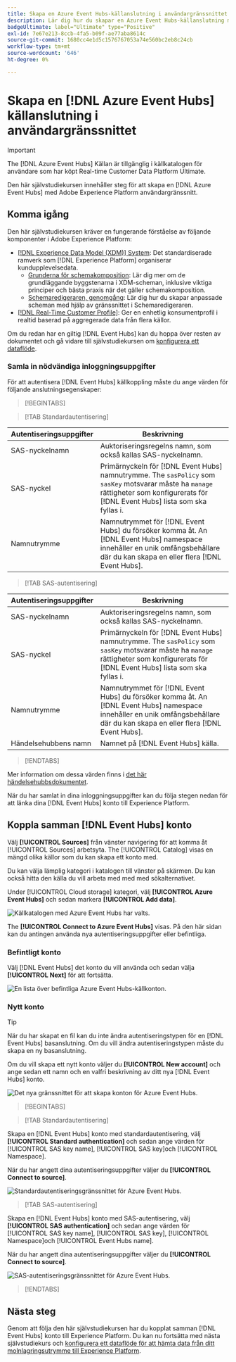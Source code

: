 ```yaml
---
title: Skapa en Azure Event Hubs-källanslutning i användargränssnittet
description: Lär dig hur du skapar en Azure Event Hubs-källanslutning med Adobe Experience Platform-gränssnittet.
badgeUltimate: label="Ultimate" type="Positive"
exl-id: 7e67e213-8ccb-4fa5-b09f-ae77aba8614c
source-git-commit: 1680cc4e1d5c1576767053a74e560bc2eb8c24cb
workflow-type: tm+mt
source-wordcount: '646'
ht-degree: 0%

---
```


# Skapa en [!DNL Azure Event Hubs] källanslutning i användargränssnittet

>[!IMPORTANT]
>
>The [!DNL Azure Event Hubs] Källan är tillgänglig i källkatalogen för användare som har köpt Real-time Customer Data Platform Ultimate.

Den här självstudiekursen innehåller steg för att skapa en [!DNL Azure Event Hubs] med Adobe Experience Platform användargränssnitt.

## Komma igång

Den här självstudiekursen kräver en fungerande förståelse av följande komponenter i Adobe Experience Platform:

* [[!DNL Experience Data Model (XDM)] System](../../../../../xdm/home.md): Det standardiserade ramverk som [!DNL Experience Platform] organiserar kundupplevelsedata.
   * [Grunderna för schemakomposition](../../../../../xdm/schema/composition.md): Lär dig mer om de grundläggande byggstenarna i XDM-scheman, inklusive viktiga principer och bästa praxis när det gäller schemakomposition.
   * [Schemaredigeraren, genomgång](../../../../../xdm/tutorials/create-schema-ui.md): Lär dig hur du skapar anpassade scheman med hjälp av gränssnittet i Schemaredigeraren.
* [[!DNL Real-Time Customer Profile]](../../../../../profile/home.md): Ger en enhetlig konsumentprofil i realtid baserad på aggregerade data från flera källor.

Om du redan har en giltig [!DNL Event Hubs] kan du hoppa över resten av dokumentet och gå vidare till självstudiekursen om [konfigurera ett dataflöde](../../dataflow/streaming/cloud-storage-streaming.md).

### Samla in nödvändiga inloggningsuppgifter

För att autentisera [!DNL Event Hubs] källkoppling måste du ange värden för följande anslutningsegenskaper:

>[!BEGINTABS]

>[!TAB Standardautentisering]

| Autentiseringsuppgifter | Beskrivning |
| --- | --- |
| SAS-nyckelnamn | Auktoriseringsregelns namn, som också kallas SAS-nyckelnamn. |
| SAS-nyckel | Primärnyckeln för [!DNL Event Hubs] namnutrymme. The `sasPolicy` som `sasKey` motsvarar måste ha `manage` rättigheter som konfigurerats för [!DNL Event Hubs] lista som ska fyllas i. |
| Namnutrymme | Namnutrymmet för [!DNL Event Hubs] du försöker komma åt. An [!DNL Event Hubs] namespace innehåller en unik omfångsbehållare där du kan skapa en eller flera [!DNL Event Hubs]. |

>[!TAB SAS-autentisering]

| Autentiseringsuppgifter | Beskrivning |
| --- | --- |
| SAS-nyckelnamn | Auktoriseringsregelns namn, som också kallas SAS-nyckelnamn. |
| SAS-nyckel | Primärnyckeln för [!DNL Event Hubs] namnutrymme. The `sasPolicy` som `sasKey` motsvarar måste ha `manage` rättigheter som konfigurerats för [!DNL Event Hubs] lista som ska fyllas i. |
| Namnutrymme | Namnutrymmet för [!DNL Event Hubs] du försöker komma åt. An [!DNL Event Hubs] namespace innehåller en unik omfångsbehållare där du kan skapa en eller flera [!DNL Event Hubs]. |
| Händelsehubbens namn | Namnet på [!DNL Event Hubs] källa. |

>[!ENDTABS]

Mer information om dessa värden finns i [det här händelsehubbsdokumentet](https://docs.microsoft.com/en-us/azure/event-hubs/authenticate-shared-access-signature).

När du har samlat in dina inloggningsuppgifter kan du följa stegen nedan för att länka dina [!DNL Event Hubs] konto till Experience Platform.

## Koppla samman [!DNL Event Hubs] konto

Välj **[!UICONTROL Sources]** från vänster navigering för att komma åt [!UICONTROL Sources] arbetsyta. The [!UICONTROL Catalog] visas en mängd olika källor som du kan skapa ett konto med.

Du kan välja lämplig kategori i katalogen till vänster på skärmen. Du kan också hitta den källa du vill arbeta med med med sökalternativet.

Under [!UICONTROL Cloud storage] kategori, välj **[!UICONTROL Azure Event Hubs]** och sedan markera **[!UICONTROL Add data]**.

![Källkatalogen med Azure Event Hubs har valts.](../../../../images/tutorials/create/eventhub/catalog.png)

The **[!UICONTROL Connect to Azure Event Hubs]** visas. På den här sidan kan du antingen använda nya autentiseringsuppgifter eller befintliga.

### Befintligt konto

Välj [!DNL Event Hubs] det konto du vill använda och sedan välja **[!UICONTROL Next]** för att fortsätta.

![En lista över befintliga Azure Event Hubs-källkonton.](../../../../images/tutorials/create/eventhub/existing.png)

### Nytt konto

>[!TIP]
>
>När du har skapat en fil kan du inte ändra autentiseringstypen för en [!DNL Event Hubs] basanslutning. Om du vill ändra autentiseringstypen måste du skapa en ny basanslutning.

Om du vill skapa ett nytt konto väljer du **[!UICONTROL New account]** och ange sedan ett namn och en valfri beskrivning av ditt nya [!DNL Event Hubs] konto.

![Det nya gränssnittet för att skapa konton för Azure Event Hubs.](../../../../images/tutorials/create/eventhub/new.png)

>[!BEGINTABS]

>[!TAB Standardautentisering]

Skapa en [!DNL Event Hubs] konto med standardautentisering, välj **[!UICONTROL Standard authentication]** och sedan ange värden för [!UICONTROL SAS key name], [!UICONTROL SAS key]och [!UICONTROL Namespace].

När du har angett dina autentiseringsuppgifter väljer du **[!UICONTROL Connect to source]**.

![Standardautentiseringsgränssnittet för Azure Event Hubs.](../../../../images/tutorials/create/eventhub/standard.png)

>[!TAB SAS-autentisering]

Skapa en [!DNL Event Hubs] konto med SAS-autentisering, välj **[!UICONTROL SAS authentication]** och sedan ange värden för [!UICONTROL SAS key name], [!UICONTROL SAS key], [!UICONTROL Namespace]och [!UICONTROL Event Hubs name].

När du har angett dina autentiseringsuppgifter väljer du **[!UICONTROL Connect to source]**.

![SAS-autentiseringsgränssnittet för Azure Event Hubs.](../../../../images/tutorials/create/eventhub/sas.png)

>[!ENDTABS]


## Nästa steg

Genom att följa den här självstudiekursen har du kopplat samman [!DNL Event Hubs] konto till Experience Platform. Du kan nu fortsätta med nästa självstudiekurs och [konfigurera ett dataflöde för att hämta data från ditt molnlagringsutrymme till Experience Platform](../../dataflow/streaming/cloud-storage-streaming.md).
